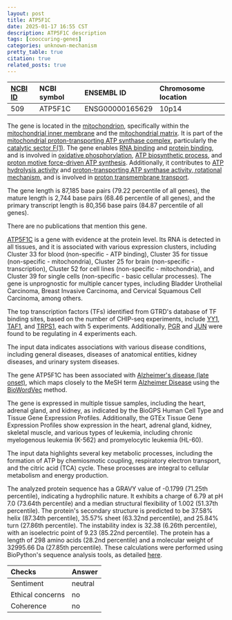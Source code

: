 ```yaml
---
layout: post
title: ATP5F1C
date: 2025-01-17 16:55 CST
description: ATP5F1C description
tags: [cooccuring-genes]
categories: unknown-mechanism
pretty_table: true
citation: true
related_posts: true
---
```




| [NCBI ID](https://www.ncbi.nlm.nih.gov/gene/509) | NCBI symbol | ENSEMBL ID | Chromosome location |
| :-------- | :------- | :-------- | :------- |
| 509  | ATP5F1C | ENSG00000165629 | 10p14 |



The gene is located in the [mitochondrion](https://amigo.geneontology.org/amigo/term/GO:0005739), specifically within the [mitochondrial inner membrane](https://amigo.geneontology.org/amigo/term/GO:0005743) and the [mitochondrial matrix](https://amigo.geneontology.org/amigo/term/GO:0005759). It is part of the [mitochondrial proton-transporting ATP synthase complex](https://amigo.geneontology.org/amigo/term/GO:0005753), particularly the [catalytic sector F(1)](https://amigo.geneontology.org/amigo/term/GO:0000275). The gene enables [RNA binding](https://amigo.geneontology.org/amigo/term/GO:0003723) and [protein binding](https://amigo.geneontology.org/amigo/term/GO:0005515), and is involved in [oxidative phosphorylation](https://amigo.geneontology.org/amigo/term/GO:0006119), [ATP biosynthetic process](https://amigo.geneontology.org/amigo/term/GO:0006754), and [proton motive force-driven ATP synthesis](https://amigo.geneontology.org/amigo/term/GO:0015986). Additionally, it contributes to [ATP hydrolysis activity](https://amigo.geneontology.org/amigo/term/GO:0016887) and [proton-transporting ATP synthase activity, rotational mechanism](https://amigo.geneontology.org/amigo/term/GO:0046933), and is involved in [proton transmembrane transport](https://amigo.geneontology.org/amigo/term/GO:1902600).


The gene length is 87,185 base pairs (79.22 percentile of all genes), the mature length is 2,744 base pairs (68.46 percentile of all genes), and the primary transcript length is 80,356 base pairs (84.87 percentile of all genes).


There are no publications that mention this gene.



[ATP5F1C](https://www.proteinatlas.org/ENSG00000165629-ATP5F1C) is a gene with evidence at the protein level. Its RNA is detected in all tissues, and it is associated with various expression clusters, including Cluster 33 for blood (non-specific - ATP binding), Cluster 35 for tissue (non-specific - mitochondria), Cluster 25 for brain (non-specific - transcription), Cluster 52 for cell lines (non-specific - mitochondria), and Cluster 39 for single cells (non-specific - basic cellular processes). The gene is unprognostic for multiple cancer types, including Bladder Urothelial Carcinoma, Breast Invasive Carcinoma, and Cervical Squamous Cell Carcinoma, among others.


The top transcription factors (TFs) identified from GTRD's database of TF binding sites, based on the number of CHIP-seq experiments, include [YY1](https://www.ncbi.nlm.nih.gov/gene/7528), [TAF1](https://www.ncbi.nlm.nih.gov/gene/6872), and [TRPS1](https://www.ncbi.nlm.nih.gov/gene/7227), each with 5 experiments. Additionally, [PGR](https://www.ncbi.nlm.nih.gov/gene/5241) and [JUN](https://www.ncbi.nlm.nih.gov/gene/3725) were found to be regulating in 4 experiments each.



The input data indicates associations with various disease conditions, including general diseases, diseases of anatomical entities, kidney diseases, and urinary system diseases.


The gene ATP5F1C has been associated with [Alzheimer's disease (late onset)](https://pubmed.ncbi.nlm.nih.gov/28714976), which maps closely to the MeSH term [Alzheimer Disease](https://meshb.nlm.nih.gov/record/ui?ui=D004194) using the [BioWordVec](https://www.nature.com/articles/s41597-019-0055-0) method.


The gene is expressed in multiple tissue samples, including the heart, adrenal gland, and kidney, as indicated by the BioGPS Human Cell Type and Tissue Gene Expression Profiles. Additionally, the GTEx Tissue Gene Expression Profiles show expression in the heart, adrenal gland, kidney, skeletal muscle, and various types of leukemia, including chronic myelogenous leukemia (K-562) and promyelocytic leukemia (HL-60).


The input data highlights several key metabolic processes, including the formation of ATP by chemiosmotic coupling, respiratory electron transport, and the citric acid (TCA) cycle. These processes are integral to cellular metabolism and energy production.



The analyzed protein sequence has a GRAVY value of -0.1799 (71.25th percentile), indicating a hydrophilic nature. It exhibits a charge of 6.79 at pH 7.0 (73.64th percentile) and a median structural flexibility of 1.002 (51.37th percentile). The protein's secondary structure is predicted to be 37.58% helix (87.34th percentile), 35.57% sheet (63.32nd percentile), and 25.84% turn (27.86th percentile). The instability index is 32.38 (6.26th percentile), with an isoelectric point of 9.23 (85.22nd percentile). The protein has a length of 298 amino acids (28.2nd percentile) and a molecular weight of 32995.66 Da (27.85th percentile). These calculations were performed using BioPython's sequence analysis tools, as detailed [here](https://biopython.org/docs/1.75/api/Bio.SeqUtils.ProtParam.html).





| Checks    | Answer |
| :-------- | :------- |
| Sentiment  | neutral   |
| Ethical concerns | no     |
| Coherence    | no    |